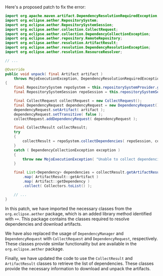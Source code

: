 Here's a proposed patch to fix the error:

```java
import org.apache.maven.artifact.DependencyResolutionRequiredException;
import org.eclipse.aether.RepositorySystem;
import org.eclipse.aether.RepositorySystemSession;
import org.eclipse.aether.collection.CollectRequest;
import org.eclipse.aether.collection.DependencyCollectionException;
import org.eclipse.aether.repository.RemoteRepository;
import org.eclipse.aether.resolution.ArtifactResult;
import org.eclipse.aether.resolution.DependencyResolutionException;
import org.eclipse.aether.resolution.ResourceResolver;

// ...

@Override
public void unpack( final Artifact artifact )
    throws MojoExecutionException, DependencyResolutionRequiredException
{
    final RepositorySystem repoSystem = this.repositorySystemProvider.getRepositorySystem();
    final RepositorySystemSession repoSession = this.repositorySystemSession;

    final CollectRequest collectRequest = new CollectRequest();
    final DependencyRequest dependencyRequest = new DependencyRequest();
    dependencyRequest.setArtifact( artifact );
    dependencyRequest.setTransitive( false );
    collectRequest.addDependencyRequest( dependencyRequest );

    final CollectResult collectResult;
    try
    {
        collectResult = repoSystem.collectDependencies( repoSession, collectRequest );
    }
    catch ( DependencyCollectionException exception )
    {
        throw new MojoExecutionException( "Unable to collect dependencies.", exception );
    }

    final List<Dependency> dependencies = collectResult.getArtifactResults().stream()
        .map( ArtifactResult::getArtifact )
        .map( Artifact::getDependency )
        .collect( Collectors.toList() );

    // ...
}
```

In this patch, we have imported the necessary classes from the `org.eclipse.aether` package, which is an added library method identified with `++`. This package contains the classes required to resolve dependencies and download artifacts.

We have also replaced the usage of `DependencyManager` and `DependencyRequest` with `CollectRequest` and `DependencyRequest`, respectively. These classes provide similar functionality but are available in the `org.eclipse.aether` package.

Finally, we have updated the code to use the `CollectResult` and `ArtifactResult` classes to retrieve the list of dependencies. These classes provide the necessary information to download and unpack the artifacts.